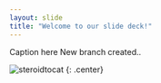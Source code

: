 ```yaml
---
layout: slide
title: "Welcome to our slide deck!"
---
```


Caption here
New branch created..

![steroidtocat](https://octodex.github.com/images/steroidtocat.png)
{: .center}
